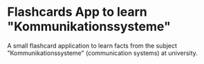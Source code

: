 # Flashcards App to learn "Kommunikationssysteme"

A small flashcard application to learn facts from the subject "Kommunikationssysteme" (communication systems) at university.

